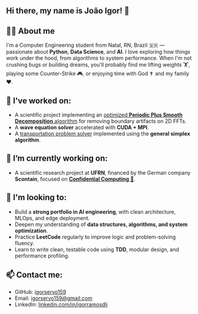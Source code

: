 ## Hi there, my name is João Igor! 👋

## 🙋‍♂️ About me

I'm a Computer Engineering student from Natal, RN, Brazil 🇧🇷 — passionate about **Python**, **Data Science**, and **AI**. I love exploring how things work under the hood, from algorithms to system performance. When I'm not crushing bugs or building dreams, you'll probably find me lifting weights 🏋️, playing some Counter-Strike 🎮, or enjoying time with God ✝️ and my family ❤️.

## 📘 I've worked on: 
- A scientific project implementing an [optimized **Periodic Plus Smooth Decomposition** algorithm](https://github.com/igorservo159/optimized-periodic-smooth-decomposition) for removing boundary artifacts on 2D FFTs.
- A **wave equation solver** accelerated with **CUDA + MPI**.
- A [transportation problem solver](https://github.com/igorservo159/transportation-problem-solver) implemented using the **general simplex algorithm**.

## 🔭 I’m currently working on: 
- A scientific research project at **UFRN**, financed by the German company **Scontain**, focused on [**Confidential Computing** 🔐](https://github.com/ufrn-seclab).

## 👀 I'm looking to:
- Build a **strong portfolio in AI engineering**, with clean architecture, MLOps, and edge deployment.  
- Deepen my understanding of **data structures, algorithms, and system optimization**.
- Practice **LeetCode** regularly to improve logic and problem-solving fluency.  
- Learn to write clean, testable code using **TDD**, modular design, and performance profiling.

## 📫 Contact me:
- GitHub: [igorservo159](https://github.com/igorservo159)
- Email: igorservo159@gmail.com
- LinkedIn: [linkedin.com/in/igorramosdli](https://www.linkedin.com/in/igorramosdli)
